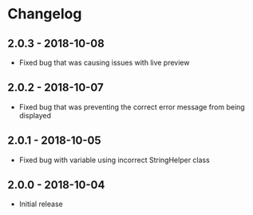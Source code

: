 # Changelog

## 2.0.3 - 2018-10-08
- Fixed bug that was causing issues with live preview

## 2.0.2 - 2018-10-07
- Fixed bug that was preventing the correct error message from being displayed

## 2.0.1 - 2018-10-05
- Fixed bug with variable using incorrect StringHelper class

## 2.0.0 - 2018-10-04
- Initial release